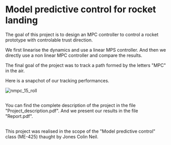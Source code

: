 # Model predictive control for rocket landing
The goal of this project is to design an MPC controller to control a rocket prototype with controlable trust direction. 

We first linearise the dynamics and use a linear MPS controller.
And then we directly use a non linear MPC controller and compare the results.

The final goal of the project was to track a path formed by the letters "MPC" in the air. 

Here is a snapchot of our tracking performances. 

![nmpc_15_roll](https://user-images.githubusercontent.com/63106608/193593029-c53f6d66-4146-4297-9c3c-0fb25f753d25.svg)
##
You can find the complete description of the project in the file "Project_description.pdf". And we present our results in the file "Report.pdf".

##
This project was realised in the scope of the "Model predictive control" class (ME-425) thaught by Jones Colin Neil.
